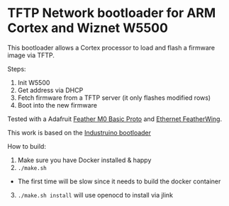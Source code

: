 TFTP Network bootloader for ARM Cortex and Wiznet W5500
=======================================================

This bootloader allows a Cortex processor to load and flash a firmware image via TFTP.

Steps:
1. Init W5500
2. Get address via DHCP
3. Fetch firmware from a TFTP server (it only flashes modified rows)
4. Boot into the new firmware

Tested with a Adafruit [Feather M0 Basic Proto](https://www.adafruit.com/product/2772) and [Ethernet FeatherWing](https://www.adafruit.com/product/3201).

This work is based on the [Industruino bootloader](https://github.com/Industruino/IndustruinoSAMD/tree/master/bootloaders/d21g)

How to build:
1. Make sure you have Docker installed & happy
2. `./make.sh`
  * The first time will be slow since it needs to build the docker container
3. `./make.sh install` will use openocd to install via jlink

